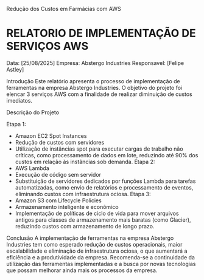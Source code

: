 
Redução dos Custos em Farmácias com AWS
# RELATORIO DE IMPLEMENTAÇÃO DE SERVIÇOS AWS

Data: [25/08/2025]
Empresa: Abstergo Industries 
Responsavel: [Felipe Astley]

Introdução
Este relatório apresenta o processo de implementação de ferramentas na empresa Abstergo Industries. O objetivo do projeto foi elencar 3 serviços AWS com a finalidade de realizar diminuição de custos imediatos.

Descrição do Projeto

Etapa 1:
- Amazon EC2 Spot Instances
- Redução de custos com servidores
- Utilização de instâncias spot para executar cargas de trabalho não críticas, como processamento de dados em lote, reduzindo até 90% dos custos em relação às instâncias sob demanda.
Etapa 2:
- AWS Lambda
- Execução de código sem servidor
- Substituição de servidores dedicados por funções Lambda para tarefas automatizadas, como envio de relatórios e processamento de eventos, eliminando custos com infraestrutura ociosa.
Etapa 3:
- Amazon S3 com Lifecycle Policies
- Armazenamento inteligente e econômico
- Implementação de políticas de ciclo de vida para mover arquivos antigos para classes de armazenamento mais baratas (como Glacier), reduzindo custos com armazenamento de longo prazo.

Conclusão
A implementação de ferramentas na empresa Abstergo Industries tem como esperado redução de custos operacionais, maior escalabilidade e eliminação de infraestrutura ociosa, o que aumentará a eficiência e a produtividade da empresa. Recomenda-se a continuidade da utilização das ferramentas implementadas e a busca por novas tecnologias que possam melhorar ainda mais os processos da empresa.



